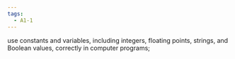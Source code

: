 ```yaml
---
tags:
  - A1-1
---
```

use constants and variables, including integers, floating points, strings, and Boolean values, correctly in computer programs;